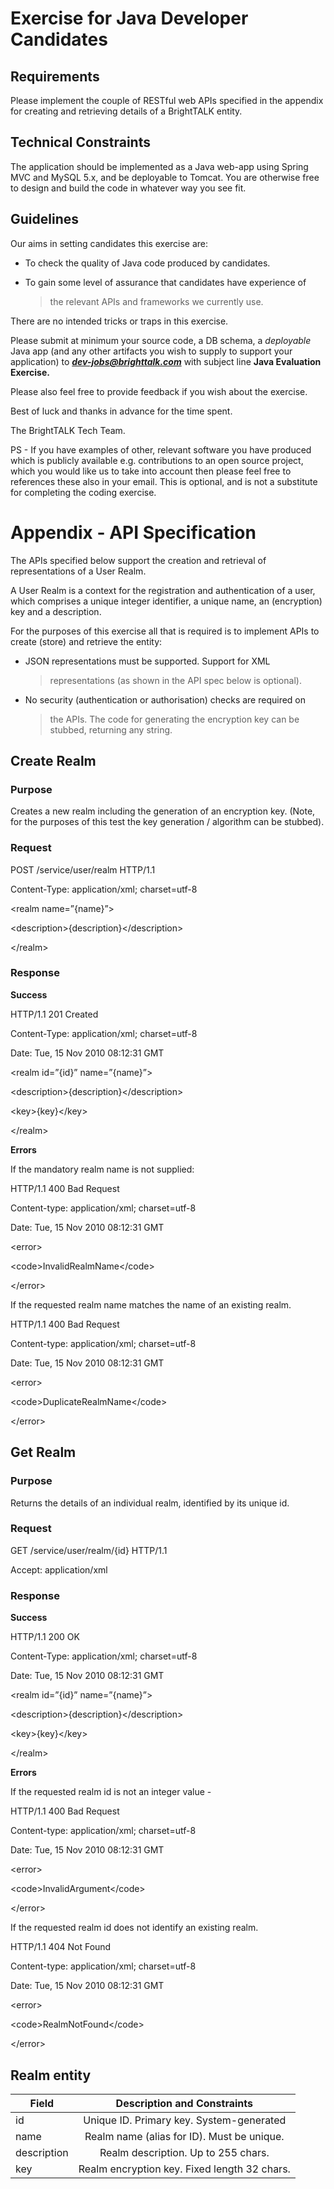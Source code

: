**Exercise for Java Developer Candidates**
==========================================

**Requirements**
----------------

Please implement the couple of RESTful web APIs specified in the
appendix for creating and retrieving details of a BrightTALK entity.

Technical **Constraints**
-------------------------

The application should be implemented as a Java web-app using Spring MVC
and MySQL 5.x, and be deployable to Tomcat. You are otherwise free to
design and build the code in whatever way you see fit.

**Guidelines**
--------------

Our aims in setting candidates this exercise are:

-   To check the quality of Java code produced by candidates.

-   To gain some level of assurance that candidates have experience of
    > the relevant APIs and frameworks we currently use.

There are no intended tricks or traps in this exercise.

Please submit at minimum your source code, a DB schema, a *deployable*
Java app (and any other artifacts you wish to supply to support your
application) to
[***dev-jobs@brighttalk.com***](mailto:dev-jobs@brighttalk.com) with
subject line **Java Evaluation Exercise.**

Please also feel free to provide feedback if you wish about the
exercise.

Best of luck and thanks in advance for the time spent.

The BrightTALK Tech Team.

PS - If you have examples of other, relevant software you have produced
which is publicly available e.g. contributions to an open source
project, which you would like us to take into account then please feel
free to references these also in your email. This is optional, and is
not a substitute for completing the coding exercise.

**Appendix - API Specification**
================================

The APIs specified below support the creation and retrieval of
representations of a User Realm.

A User Realm is a context for the registration and authentication of a
user, which comprises a unique integer identifier, a unique name, an
(encryption) key and a description.

For the purposes of this exercise all that is required is to implement
APIs to create (store) and retrieve the entity:

-   JSON representations must be supported. Support for XML
    > representations (as shown in the API spec below is optional).

-   No security (authentication or authorisation) checks are required on
    > the APIs. The code for generating the encryption key can be
    > stubbed, returning any string.

**Create Realm**
----------------

### **Purpose**

Creates a new realm including the generation of an encryption key.
(Note, for the purposes of this test the key generation / algorithm can
be stubbed).

### **Request**

POST /service/user/realm HTTP/1.1

Content-Type: application/xml; charset=utf-8

\<realm name=”{name}”\>

\<description\>{description}\</description\>

\</realm\>

### **Response**

**Success**

HTTP/1.1 201 Created

Content-Type: application/xml; charset=utf-8

Date: Tue, 15 Nov 2010 08:12:31 GMT

\<realm id=”{id}” name=”{name}”\>

\<description\>{description}\</description\>

\<key\>{key}\</key\>

\</realm\>

**Errors**

If the mandatory realm name is not supplied:

HTTP/1.1 400 Bad Request

Content-type: application/xml; charset=utf-8

Date: Tue, 15 Nov 2010 08:12:31 GMT

\<error\>

\<code\>InvalidRealmName\</code\>

\</error\>

If the requested realm name matches the name of an existing realm.

HTTP/1.1 400 Bad Request

Content-type: application/xml; charset=utf-8

Date: Tue, 15 Nov 2010 08:12:31 GMT

\<error\>

\<code\>DuplicateRealmName\</code\>

\</error\>

**Get Realm**
-------------

### **Purpose**

Returns the details of an individual realm, identified by its unique id.

### **Request**

GET /service/user/realm/{id} HTTP/1.1

Accept: application/xml

### **Response**

**Success**

HTTP/1.1 200 OK

Content-Type: application/xml; charset=utf-8

Date: Tue, 15 Nov 2010 08:12:31 GMT

\<realm id=”{id}” name=”{name}”\>

\<description\>{description}\</description\>

\<key\>{key}\</key\>

\</realm\>

**Errors**

If the requested realm id is not an integer value -

HTTP/1.1 400 Bad Request

Content-type: application/xml; charset=utf-8

Date: Tue, 15 Nov 2010 08:12:31 GMT

\<error\>

\<code\>InvalidArgument\</code\>

\</error\>

If the requested realm id does not identify an existing realm.

HTTP/1.1 404 Not Found

Content-type: application/xml; charset=utf-8

Date: Tue, 15 Nov 2010 08:12:31 GMT

\<error\>

\<code\>RealmNotFound\</code\>

\</error\>

## Realm entity

| **Field**         | **Description and Constraints**              |
| ----------------- |:--------------------------------------------:|
| id                | Unique ID. Primary key. System-generated     |
| name              | Realm name (alias for ID). Must be unique.   |
| description       | Realm description. Up to 255 chars.          |
| key               | Realm encryption key. Fixed length 32 chars. |
